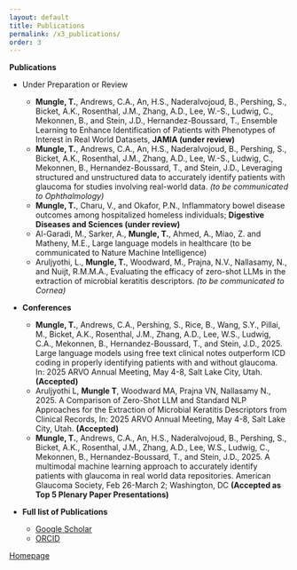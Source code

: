 ```yaml
---
layout: default
title: Publications
permalink: /x3_publications/
order: 3
---
```


**Publications**

- Under Preparation or Review
	- **Mungle, T.**, Andrews, C.A., An, H.S., Naderalvojoud, B., Pershing, S., Bicket, A.K., Rosenthal, J.M., Zhang, A.D., Lee, W.-S., Ludwig, C., Mekonnen, B., and Stein, J.D., Hernandez-Boussard, T., Ensemble Learning to Enhance Identification of Patients with Phenotypes of Interest in Real World Datasets, **JAMIA (under review)**
	- **Mungle, T.**, Andrews, C.A., An, H.S., Naderalvojoud, B., Pershing, S., Bicket, A.K., Rosenthal, J.M., Zhang, A.D., Lee, W.-S., Ludwig, C., Mekonnen, B., Hernandez-Boussard, T., and Stein, J.D., Leveraging structured and unstructured data to accurately identify patients with glaucoma for studies involving real-world data. _(to be communicated to Ophthalmology)_
	- **Mungle, T.**, Charu, V., and Okafor, P.N., Inflammatory bowel disease outcomes among hospitalized homeless individuals; **Digestive Diseases and Sciences (under review)**
   	- Al-Garadi, M., Sarker, A., **Mungle, T.**, Ahmed, A., Miao, Z. and Matheny, M.E., Large language models in healthcare (to be communicated to Nature Machine Intelligence)
   	- Aruljyothi, L., **Mungle, T.**, Woodward, M., Prajna, N.V., Nallasamy, N., and Nuijt, R.M.M.A., Evaluating the efficacy of zero-shot LLMs in the extraction of microbial keratitis descriptors. _(to be communicated to Cornea)_

- **Conferences**
  	- **Mungle, T.**, Andrews, C.A., Pershing, S., Rice, B., Wang, S.Y., Pillai, M., Bicket, A.K., Rosenthal, J.M., Zhang, A.D., Lee, W.S., Ludwig, C.A., Mekonnen, B., Hernandez-Boussard, T., and Stein, J.D., 2025. Large language models using free text clinical notes outperform ICD coding in properly identifying patients with and without glaucoma. In: 2025 ARVO Annual Meeting, May 4-8, Salt Lake City, Utah. **(Accepted)**
  	- Aruljyothi L, **Mungle T**, Woodward MA, Prajna VN, Nallasamy N., 2025. A Comparison of Zero-Shot LLM and Standard NLP Approaches for the Extraction of Microbial Keratitis Descriptors from Clinical Records, In: 2025 ARVO Annual Meeting, May 4-8, Salt Lake City, Utah. **(Accepted)**
  	- **Mungle, T.**, Andrews, C.A., An, H.S., Naderalvojoud, B., Pershing, S., Bicket, A.K., Rosenthal, J.M., Zhang, A.D., Lee, W.S., Ludwig, C., Mekonnen, B., Hernandez-Boussard, T., and Stein, J.D., 2025. A multimodal machine learning approach to accurately identify patients with glaucoma in real world data repositories. American Glaucoma Society, Feb 26-March 2; Washington, DC **(Accepted as Top 5 Plenary Paper Presentations)**

- **Full list of Publications**
	- [Google Scholar](https://scholar.google.com/citations?user=7YMfkdIAAAAJ&hl=en)
	- [ORCID](https://orcid.org/0000-0002-2109-3248) 

[Homepage](/)

